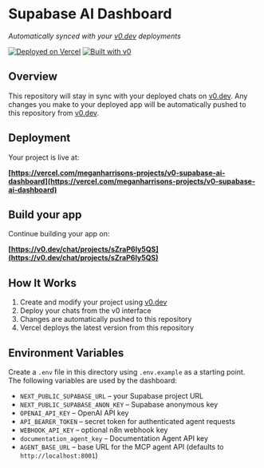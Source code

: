 # Supabase AI Dashboard

*Automatically synced with your [v0.dev](https://v0.dev) deployments*

[![Deployed on Vercel](https://img.shields.io/badge/Deployed%20on-Vercel-black?style=for-the-badge&logo=vercel)](https://vercel.com/meganharrisons-projects/v0-supabase-ai-dashboard)
[![Built with v0](https://img.shields.io/badge/Built%20with-v0.dev-black?style=for-the-badge)](https://v0.dev/chat/projects/sZraP6ly5QS)

## Overview

This repository will stay in sync with your deployed chats on [v0.dev](https://v0.dev).
Any changes you make to your deployed app will be automatically pushed to this repository from [v0.dev](https://v0.dev).

## Deployment

Your project is live at:

**[https://vercel.com/meganharrisons-projects/v0-supabase-ai-dashboard](https://vercel.com/meganharrisons-projects/v0-supabase-ai-dashboard)**

## Build your app

Continue building your app on:

**[https://v0.dev/chat/projects/sZraP6ly5QS](https://v0.dev/chat/projects/sZraP6ly5QS)**

## How It Works

1. Create and modify your project using [v0.dev](https://v0.dev)
2. Deploy your chats from the v0 interface
3. Changes are automatically pushed to this repository
4. Vercel deploys the latest version from this repository

## Environment Variables

Create a `.env` file in this directory using `.env.example` as a starting point.
The following variables are used by the dashboard:

- `NEXT_PUBLIC_SUPABASE_URL` – your Supabase project URL
- `NEXT_PUBLIC_SUPABASE_ANON_KEY` – Supabase anonymous key
- `OPENAI_API_KEY` – OpenAI API key
- `API_BEARER_TOKEN` – secret token for authenticated agent requests
- `WEBHOOK_API_KEY` – optional n8n webhook key
- `documentation_agent_key` – Documentation Agent API key
- `AGENT_BASE_URL` – base URL for the MCP agent API (defaults to `http://localhost:8001`)
